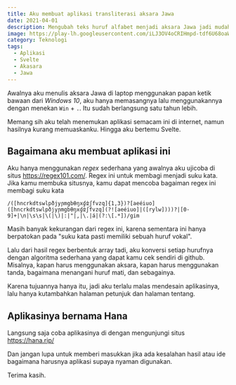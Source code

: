 ```yaml
---
title: Aku membuat aplikasi transliterasi aksara Jawa
date: 2021-04-01
description: Mengubah teks huruf alfabet menjadi aksara Jawa jadi mudah.
image: https://play-lh.googleusercontent.com/iLJ3OV4oCRIHmpd-tdf6U68oaWM4mclrTN7pIbt_kFybJZfzn48W_Hw64Wed8_M1JqA=s180-rw
category: Teknologi
tags:
  - Aplikasi
  - Svelte
  - Akasara
  - Jawa
---
```


Awalnya aku menulis aksara Jawa di laptop menggunakan papan ketik bawaan dari _Windows 10_, aku hanya memasangnya lalu menggunakannya dengan menekan `Win` + `.`. Itu sudah berlangsung satu tahun lebih.

Memang sih aku telah menemukan aplikasi semacam ini di internet, namun hasilnya kurang memuaskanku. Hingga aku bertemu Svelte.

## Bagaimana aku membuat aplikasi ini

Aku hanya menggunakan _regex_ sederhana yang awalnya aku ujicoba di situs https://regex101.com/. Regex ini untuk membagi menjadi suku kata. Jika kamu membuka situsnya, kamu dapat mencoba bagaiman regex ini membagi suku kata

```text
/([hncrkdtswlpðjyɲmgbθŋxɠʣʃfvzq]{1,3})?[aeéiuo]([hncrkdtswlpðjyɲmgbθŋxɠʣʃfvzq](?![aeéiuo]|([rylw])))?|[0-9]+|\n|\s\s|\(|\)|:|"|,|\.|á|(?:\[.*])/gim
```

Masih banyak kekurangan dari regex ini, karena sementara ini hanya berpatokan pada "suku kata pasti memiliki sebuah huruf vokal".

Lalu dari hasil regex berbentuk array tadi, aku konversi setiap hurufnya dengan algoritma sederhana yang dapat kamu cek sendiri di github. Misalnya, kapan harus menggunakan aksara, kapan harus menggunakan tanda, bagaimana menangani huruf mati, dan sebagainya.

Karena tujuannya hanya itu, jadi aku terlalu malas mendesain aplikasinya, lalu hanya kutambahkan halaman petunjuk dan halaman tentang.

## Aplikasinya bernama **Hana**

Langsung saja coba aplikasinya di dengan mengunjungi situs https://hana.rip/

Dan jangan lupa untuk memberi masukkan jika ada kesalahan hasil atau ide bagaimana harusnya aplikasi supaya nyaman digunakan.

Terima kasih.
